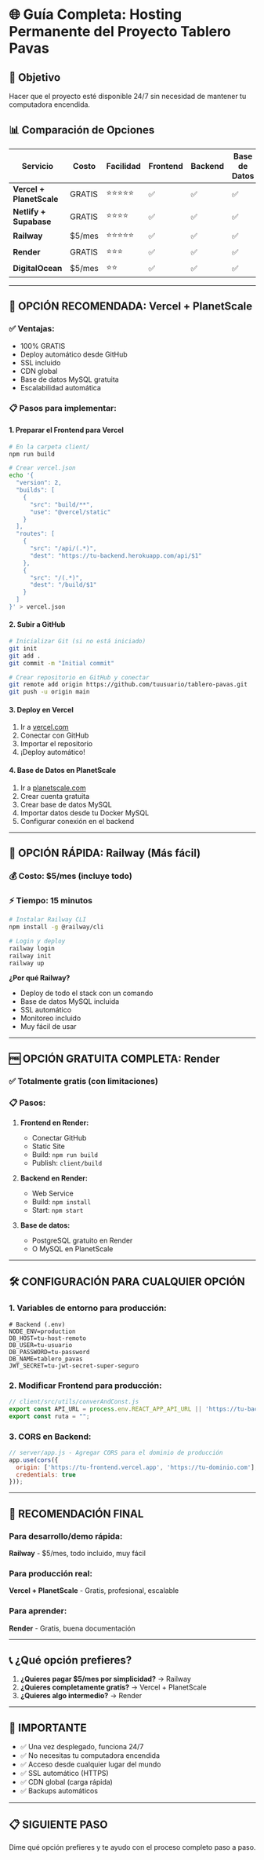 # 🌐 Guía Completa: Hosting Permanente del Proyecto Tablero Pavas

## 🎯 Objetivo
Hacer que el proyecto esté disponible 24/7 sin necesidad de mantener tu computadora encendida.

## 📊 Comparación de Opciones

| Servicio | Costo | Facilidad | Frontend | Backend | Base de Datos | Tiempo Setup |
|----------|-------|-----------|-----------|---------|---------------|--------------|
| **Vercel + PlanetScale** | GRATIS | ⭐⭐⭐⭐⭐ | ✅ | ✅ | ✅ | 30 min |
| **Netlify + Supabase** | GRATIS | ⭐⭐⭐⭐ | ✅ | ✅ | ✅ | 45 min |
| **Railway** | $5/mes | ⭐⭐⭐⭐⭐ | ✅ | ✅ | ✅ | 20 min |
| **Render** | GRATIS | ⭐⭐⭐ | ✅ | ✅ | ✅ | 60 min |
| **DigitalOcean** | $5/mes | ⭐⭐ | ✅ | ✅ | ✅ | 2 horas |

---

## 🥇 **OPCIÓN RECOMENDADA: Vercel + PlanetScale**

### ✅ **Ventajas:**
- 100% GRATIS
- Deploy automático desde GitHub
- SSL incluido
- CDN global
- Base de datos MySQL gratuita
- Escalabilidad automática

### 📋 **Pasos para implementar:**

#### **1. Preparar el Frontend para Vercel**

```bash
# En la carpeta client/
npm run build

# Crear vercel.json
echo '{
  "version": 2,
  "builds": [
    {
      "src": "build/**",
      "use": "@vercel/static"
    }
  ],
  "routes": [
    {
      "src": "/api/(.*)",
      "dest": "https://tu-backend.herokuapp.com/api/$1"
    },
    {
      "src": "/(.*)",
      "dest": "/build/$1"
    }
  ]
}' > vercel.json
```

#### **2. Subir a GitHub**
```bash
# Inicializar Git (si no está iniciado)
git init
git add .
git commit -m "Initial commit"

# Crear repositorio en GitHub y conectar
git remote add origin https://github.com/tuusuario/tablero-pavas.git
git push -u origin main
```

#### **3. Deploy en Vercel**
1. Ir a [vercel.com](https://vercel.com)
2. Conectar con GitHub
3. Importar el repositorio
4. ¡Deploy automático!

#### **4. Base de Datos en PlanetScale**
1. Ir a [planetscale.com](https://planetscale.com)
2. Crear cuenta gratuita
3. Crear base de datos MySQL
4. Importar datos desde tu Docker MySQL
5. Configurar conexión en el backend

---

## 🚀 **OPCIÓN RÁPIDA: Railway (Más fácil)**

### 💰 **Costo:** $5/mes (incluye todo)
### ⚡ **Tiempo:** 15 minutos

```bash
# Instalar Railway CLI
npm install -g @railway/cli

# Login y deploy
railway login
railway init
railway up
```

**¿Por qué Railway?**
- Deploy de todo el stack con un comando
- Base de datos MySQL incluida
- SSL automático
- Monitoreo incluido
- Muy fácil de usar

---

## 🆓 **OPCIÓN GRATUITA COMPLETA: Render**

### ✅ **Totalmente gratis** (con limitaciones)
### 📋 **Pasos:**

1. **Frontend en Render:**
   - Conectar GitHub
   - Static Site
   - Build: `npm run build`
   - Publish: `client/build`

2. **Backend en Render:**
   - Web Service
   - Build: `npm install`
   - Start: `npm start`

3. **Base de datos:**
   - PostgreSQL gratuito en Render
   - O MySQL en PlanetScale

---

## 🛠️ **CONFIGURACIÓN PARA CUALQUIER OPCIÓN**

### **1. Variables de entorno para producción:**
```env
# Backend (.env)
NODE_ENV=production
DB_HOST=tu-host-remoto
DB_USER=tu-usuario
DB_PASSWORD=tu-password
DB_NAME=tablero_pavas
JWT_SECRET=tu-jwt-secret-super-seguro
```

### **2. Modificar Frontend para producción:**
```javascript
// client/src/utils/converAndConst.js
export const API_URL = process.env.REACT_APP_API_URL || 'https://tu-backend.railway.app';
export const ruta = "";
```

### **3. CORS en Backend:**
```javascript
// server/app.js - Agregar CORS para el dominio de producción
app.use(cors({
  origin: ['https://tu-frontend.vercel.app', 'https://tu-dominio.com'],
  credentials: true
}));
```

---

## 🎯 **RECOMENDACIÓN FINAL**

### **Para desarrollo/demo rápida:**
**Railway** - $5/mes, todo incluido, muy fácil

### **Para producción real:**
**Vercel + PlanetScale** - Gratis, profesional, escalable

### **Para aprender:**
**Render** - Gratis, buena documentación

---

## 📞 **¿Qué opción prefieres?**

1. **¿Quieres pagar $5/mes por simplicidad?** → Railway
2. **¿Quieres completamente gratis?** → Vercel + PlanetScale  
3. **¿Quieres algo intermedio?** → Render

---

## 🚨 **IMPORTANTE**

- ✅ Una vez desplegado, funciona 24/7
- ✅ No necesitas tu computadora encendida
- ✅ Acceso desde cualquier lugar del mundo
- ✅ SSL automático (HTTPS)
- ✅ CDN global (carga rápida)
- ✅ Backups automáticos

---

## 📋 **SIGUIENTE PASO**
Dime qué opción prefieres y te ayudo con el proceso completo paso a paso.
